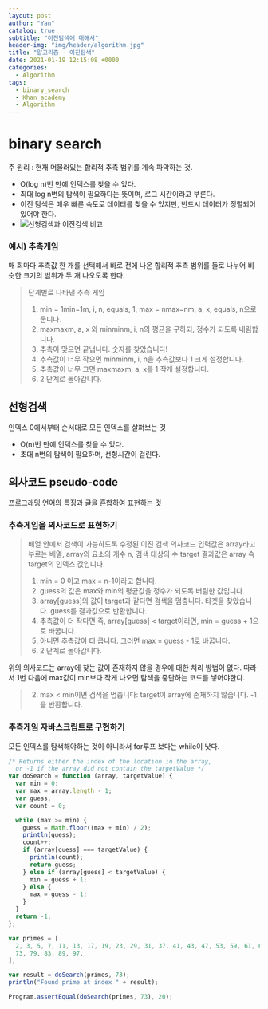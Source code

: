 ```yaml
---
layout: post
author: "Yan"
catalog: true
subtitle: "이진탐색에 대해서"
header-img: "img/header/algorithm.jpg"
title: "알고리즘 - 이진탐색"
date: 2021-01-19 12:15:08 +0000
categories:
  - Algorithm
tags:
  - binary_search
  - Khan_academy
  - Algorithm
---
```


# binary search

주 원리 : 현재 머물러있는 합리적 추측 범위를 계속 파악하는 것.

- O(log n)번 만에 인덱스를 찾을 수 있다.
- 최대 log n번의 탐색이 필요하다는 뜻이며, 로그 시간이라고 부른다.
- 이진 탐색은 매우 빠른 속도로 데이터를 찾을 수 있지만, 반드시 데이터가 정렬되어 있어야 한다.
- ![선형검색과 이진검색 비교](../assets/images/logn.jpg)

### 예시) 추측게임

매 회마다 추측값 한 개를 선택해서 바로 전에 나온 합리적 추측 범위를 둘로 나누어 비슷한 크기의 범위가 두 개 나오도록 한다.

> 단계별로 나타낸 추측 게임
>
> 1.  min = 1min=1m, i, n, equals, 1, max = nmax=nm, a, x, equals, n으로 둡니다.
> 2.  maxmaxm, a, x 와 minminm, i, n의 평균을 구하되, 정수가 되도록 내림합니다.
> 3.  추측이 맞으면 끝냅니다. 숫자를 찾았습니다!
> 4.  추측값이 너무 작으면 minminm, i, n을 추측값보다 1 크게 설정합니다.
> 5.  추측값이 너무 크면 maxmaxm, a, x를 1 작게 설정합니다.
> 6.  2 단계로 돌아갑니다.

## 선형검색

인덱스 0에서부터 순서대로 모든 인덱스를 살펴보는 것

- O(n)번 만에 인덱스를 찾을 수 있다.
- 초대 n번의 탐색이 필요하며, 선형시간이 걸린다.

## 의사코드 pseudo-code

프로그래밍 언어의 특징과 글을 혼합하여 표현하는 것

### 추측게임을 의사코드로 표현하기

> 배열 안에서 검색이 가능하도록 수정된 이진 검색 의사코드
> 입력값은 array라고 부르는 배열,
> array의 요소의 개수 n,
> 검색 대상의 수 target
> 결과값은 array 속 target의 인덱스 값입니다.
>
> 1.  min = 0 이고 max = n-1이라고 합니다.
> 2.  guess의 값은 max와 min의 평균값을 정수가 되도록 버림한 값입니다.
> 3.  array[guess]의 값이 target과 같다면 검색을 멈춥니다. 타겟을 찾았습니다. guess를 결과값으로 반환합니다.
> 4.  추측값이 더 작다면 즉, array[guess] < target이라면, min = guess + 1으로 바꿉니다.
> 5.  아니면 추측값이 더 큽니다. 그러면 max = guess - 1로 바꿉니다.
> 6.  2 단계로 돌아갑니다.

위의 의사코드는 array에 찾는 값이 존재하지 않을 경우에 대한 처리 방법이 없다. 따라서 1번 다음에 max값이 min보다 작게 나오면 탐색을 중단하는 코드를 넣어야한다.

> 2. max < min이면 검색을 멈춥니다: target이 array에 존재하지 않습니다. -1을 반환합니다.

### 추측게임 자바스크립트로 구현하기

모든 인덱스를 탐색해야하는 것이 아니라서 for루프 보다는 while이 낫다.

```javascript
/* Returns either the index of the location in the array,
  or -1 if the array did not contain the targetValue */
var doSearch = function (array, targetValue) {
  var min = 0;
  var max = array.length - 1;
  var guess;
  var count = 0;

  while (max >= min) {
    guess = Math.floor((max + min) / 2);
    println(guess);
    count++;
    if (array[guess] === targetValue) {
      println(count);
      return guess;
    } else if (array[guess] < targetValue) {
      min = guess + 1;
    } else {
      max = guess - 1;
    }
  }
  return -1;
};

var primes = [
  2, 3, 5, 7, 11, 13, 17, 19, 23, 29, 31, 37, 41, 43, 47, 53, 59, 61, 67, 71,
  73, 79, 83, 89, 97,
];

var result = doSearch(primes, 73);
println("Found prime at index " + result);

Program.assertEqual(doSearch(primes, 73), 20);
```
